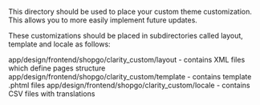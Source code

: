 This directory should be used to place your custom theme customization.
This allows you to more easily implement future updates.

These customizations should be placed in subdirectories called layout, template and locale as follows:

  app/design/frontend/shopgo/clarity_custom/layout    -  contains XML files which define pages structure
  app/design/frontend/shopgo/clarity_custom/template  -  contains template .phtml files
  app/design/frontend/shopgo/clarity_custom/locale    -  contains CSV files with translations
